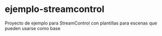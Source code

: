 # ejemplo-streamcontrol
Proyecto de ejemplo para StreamControl con plantillas para escenas que pueden usarse como base
